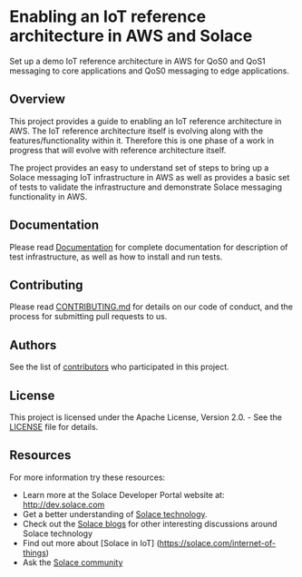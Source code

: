 # Enabling an IoT reference architecture in AWS and Solace

Set up a demo IoT reference architecture in AWS for QoS0 and QoS1 messaging to core applications and QoS0 messaging to edge applications.

## Overview

This project provides a guide to enabling an IoT reference architecture in AWS. The IoT reference architecture itself is evolving along with the features/functionality within it. Therefore this is one phase of a work in progress that will evolve with reference architecture itself.

The project provides an easy to understand set of steps to bring up a Solace messaging IoT infrastructure in AWS as well as provides a basic set of tests to validate the infrastructure and demonstrate Solace messaging functionality in AWS.

## Documentation

Please read [Documentation](https://SolaceLabs.github.io/sl-iot-ref-arch1) for complete documentation for description of test infrastructure, as well as how to install and run tests.

## Contributing

Please read [CONTRIBUTING.md](CONTRIBUTING.md) for details on our code of conduct, and the process for submitting pull requests to us.

## Authors

See the list of [contributors](https://github.com/SolaceLabs/sl-iot-ref-arch1/contributors) who participated in this project.

## License

This project is licensed under the Apache License, Version 2.0. - See the [LICENSE](LICENSE) file for details.

## Resources

For more information try these resources:

- Learn more at the Solace Developer Portal website at: http://dev.solace.com
- Get a better understanding of [Solace technology](http://dev.solace.com/tech/).
- Check out the [Solace blogs](http://dev.solace.com/blog/) for other interesting discussions around Solace technology
- Find out more about [Solace in IoT] (https://solace.com/internet-of-things)
- Ask the [Solace community](http://dev.solace.com/community/)
